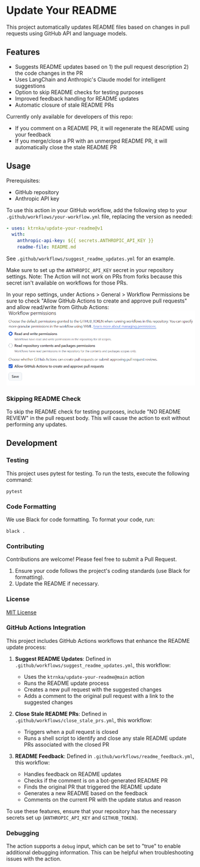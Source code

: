 # Update Your README

This project automatically updates README files based on changes in pull requests using GitHub API and language models.

## Features

- Suggests README updates based on 1) the pull request description 2) the code changes in the PR
- Uses LangChain and Anthropic's Claude model for intelligent suggestions
- Option to skip README checks for testing purposes
- Improved feedback handling for README updates
- Automatic closure of stale README PRs

Currently only available for developers of this repo:
- If you comment on a README PR, it will regenerate the README using your feedback
- If you merge/close a PR with an unmerged README PR, it will automatically close the stale README PR

## Usage

Prerequisites:

- GitHub repository
- Anthropic API key

To use this action in your GitHub workflow, add the following step to your `.github/workflows/your-workflow.yml` file, replacing the version as needed:

```yaml
- uses: ktrnka/update-your-readme@v1
  with:
    anthropic-api-key: ${{ secrets.ANTHROPIC_API_KEY }}
    readme-file: README.md
```
See `.github/workflows/suggest_readme_updates.yml` for an example.

Make sure to set up the `ANTHROPIC_API_KEY` secret in your repository settings. Note: The Action will not work on PRs from forks because this secret isn't available on workflows for those PRs.

In your repo settings, under Actions > General > Workflow Permissions be sure to check "Allow GitHub Actions to create and approve pull requests" and allow read/write from Github Actions:
![Workflow Permissions](workflow_permissions.png)

### Skipping README Check

To skip the README check for testing purposes, include "NO README REVIEW" in the pull request body. This will cause the action to exit without performing any updates.

## Development

### Testing

This project uses pytest for testing. To run the tests, execute the following command:

```
pytest
```

### Code Formatting

We use Black for code formatting. To format your code, run:

```
black .
```

### Contributing

Contributions are welcome! Please feel free to submit a Pull Request.

1. Ensure your code follows the project's coding standards (use Black for formatting).
2. Update the README if necessary.

### License

[MIT License](https://opensource.org/licenses/MIT)

### GitHub Actions Integration

This project includes GitHub Actions workflows that enhance the README update process:

1. **Suggest README Updates**: Defined in `.github/workflows/suggest_readme_updates.yml`, this workflow:
   - Uses the `ktrnka/update-your-readme@main` action
   - Runs the README update process
   - Creates a new pull request with the suggested changes
   - Adds a comment to the original pull request with a link to the suggested changes

2. **Close Stale README PRs**: Defined in `.github/workflows/close_stale_prs.yml`, this workflow:
   - Triggers when a pull request is closed
   - Runs a shell script to identify and close any stale README update PRs associated with the closed PR

3. **README Feedback**: Defined in `.github/workflows/readme_feedback.yml`, this workflow:
   - Handles feedback on README updates
   - Checks if the comment is on a bot-generated README PR
   - Finds the original PR that triggered the README update
   - Generates a new README based on the feedback
   - Comments on the current PR with the update status and reason

To use these features, ensure that your repository has the necessary secrets set up (`ANTHROPIC_API_KEY` and `GITHUB_TOKEN`).

### Debugging

The action supports a `debug` input, which can be set to "true" to enable additional debugging information. This can be helpful when troubleshooting issues with the action.
